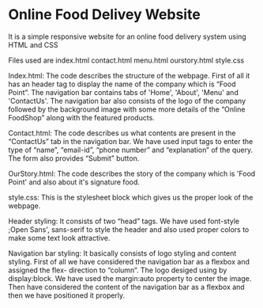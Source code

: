 # Online Food Delivey Website

It is a simple responsive website for an online food delivery system using HTML and CSS

Files used are 
index.html
contact.html
menu.html
ourstory.html
style.css

Index.html: The code describes the structure of the webpage. First of all it has an header tag to display the name of the company which is “Food Point”. The navigation               bar contains tabs of 'Home', 'About', 'Menu' and 'ContactUs'. The navigation bar also consists of the logo of the company followed by the background image               with some more details of the “Online FoodShop” along with the featured products.

Contact.html: The code describes us what contents are present in the “ContactUs” tab in the navigation bar. We have used input tags to enter the type of                               “name”, “email-id”, “phone number” and “explanation” of the query. The form also provides “Submit” button.

OurStory.html: The code describes the story of the company which is 'Food Point' and also about it's signature food.

style.css: This is the stylesheet block which gives us the proper look of the webpage.

Header styling: It consists of two “head” tags. We have used font-style ;Open Sans', sans-serif to style the header and also used proper colors to make some text look                 attractive.

Navigation bar styling: It basically consists of logo styling and content styling. First of all we have considered the navigation bar as a flexbox and assigned the flex-                         direction to “column”. The logo desiged using by display:block. We have used the margin:auto property to center the image. Then have                                     considered the content of the navigation bar as a flexbox and then we have positioned it properly.
